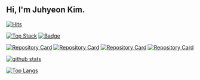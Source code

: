 ## Hi, I'm Juhyeon Kim.
[![Hits](https://hits.seeyoufarm.com/api/count/incr/badge.svg?url=https%3A%2F%2Fgithub.com%2Fidjoopal%2Fhit-counter&count_bg=%2379C83D&title_bg=%23555555&icon=&icon_color=%23E7E7E7&title=hits&edge_flat=false)](https://hits.seeyoufarm.com)

[![Top Stack](https://widget.realdeveloper.pro/api/top?stack=Python,Tensorflow,Pytorch)](https://github.com/idjoopal)
[![Badge](https://widget.realdeveloper.pro/api/badge?title=Enable%20skillsets&badges=Python,Tensorflow,Pytorch,Qlik,Java,PL/SQL,C++,R,Oracle,Android,MATLAB)](https://github.com/idjoopal)

[![Repository Card](https://widget.realdeveloper.pro/api/card?user=idjoopal&repo=qrspy)](https://github.com/clintcarr/qrspy)
[![Repository Card](https://widget.realdeveloper.pro/api/card?user=idjoopal&repo=MonoDTR)](https://github.com/idjoopal/MonoDTR)
[![Repository Card](https://widget.realdeveloper.pro/api/card?user=idjoopal&repo=DNA_Android)](https://github.com/dna-edge/DNA_Android)
[![Repository Card](https://widget.realdeveloper.pro/api/card?user=idjoopal&repo=yemoonsaBigdata)](https://github.com/AnalyticsKnight/yemoonsaBigdata)


[![github stats](https://github-readme-stats.vercel.app/api?username=idjoopal&count_private=true&show_icons=true)](https://github.com/anuraghazra/github-readme-stats)

[![Top Langs](https://github-readme-stats.vercel.app/api/top-langs/?username=idjoopal&layout=compact&langs_count=10)](https://github.com/anuraghazra/github-readme-stats)
